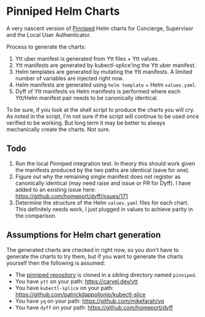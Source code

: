 # Pinniped Helm Charts

A very nascent version of [Pinniped][1] Helm charts for Concierge, Supervisor and the Local User Authenticator. 

Process to generate the charts:

1. Ytt uber manifest is generated from Ytt files + Ytt values.
2. Ytt manifests are generated by kubectl-splice'ing the Ytt uber manifest.
3. Helm templates are generated by mutating the Ytt manifests. A limited number of variables are injected right now.
4. Helm manifests are generated using `helm template` + Helm `values.yaml`.
5. Dyff of Ytt manifests vs Helm manifests is performed where each Ytt/Helm manifest pair needs to be canonically identical.

To be sure, if you look at the shell script to produce the charts you will cry. As noted in the script, I'm not sure if the script will continue to be used once verified to be working. But long term it may be better to always mechanically create the charts. Not sure.

## Todo

1. Run the local Pinniped integration test. In theory this should work given the manifests produced by the two paths are identical (save for one).
2. Figure out why the remaining single manifest does not register as canonically identical (may need raise and issue or PR for Dyff). I have added to an existing issue here: https://github.com/homeport/dyff/issues/171
3. Determine the structure of the Helm `values.yaml` files for each chart. This definitely needs work, I just plugged in values to achieve parity in the comparison.

## Assumptions for Helm chart generation

The generated charts are checked in right now, so you don't have to generate the charts to try them, but if you want to generate the charts yourself then the following is assumed:

- The [pinniped repository][3] is cloned in a sibling directory named `pinniped`.
- You have `ytt` on your path: https://carvel.dev/ytt
- You have `kubectl-splice` on your path: https://github.com/patrickdappollonio/kubectl-slice
- You have `yq` on your path: https://github.com/mikefarah/yq
- You have `dyff` on your path: https://github.com/homeport/dyff

[1]: https://pinniped.dev
[2]: https://github.com/vmware-tanzu/pinniped/tree/main/deploy
[3]: https://github.com/vmware-tanzu/pinniped.git